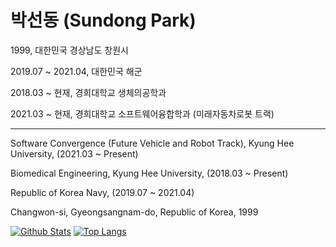 # 박선동 (Sundong Park)

1999, 대한민국 경상남도 창원시

2019.07 ~ 2021.04, 대한민국 해군

2018.03 ~ 현재, 경희대학교 생체의공학과

2021.03 ~ 현재, 경희대학교 소프트웨어융합학과 (미래자동차로봇 트랙)

---
Software Convergence (Future Vehicle and Robot Track), Kyung Hee University, (2021.03 ~ Present)

Biomedical Engineering, Kyung Hee University, (2018.03 ~ Present)

Republic of Korea Navy, (2019.07 ~ 2021.04)

Changwon-si, Gyeongsangnam-do, Republic of Korea, 1999

[![Github Stats](https://github-readme-stats.vercel.app/api?username=sundongpark&show_icons=true)](https://github.com/sundongpark/sundongpark)
[![Top Langs](https://github-readme-stats.vercel.app/api/top-langs/?username=sundongpark&langs_count=3&layout=compact&theme=default&exclude_repo=sundongpark.github.io)](https://github.com/sundongpark/sundongpark)


<!--
**sundongpark/sundongpark** is a ✨ _special_ ✨ repository because its `README.md` (this file) appears on your GitHub profile.

Here are some ideas to get you started:

- 🔭 I’m currently working on ...
- 🌱 I’m currently learning ...
- 👯 I’m looking to collaborate on ...
- 🤔 I’m looking for help with ...
- 💬 Ask me about ...
- 📫 How to reach me: ...
- 😄 Pronouns: ...
- ⚡ Fun fact: ...
-->
